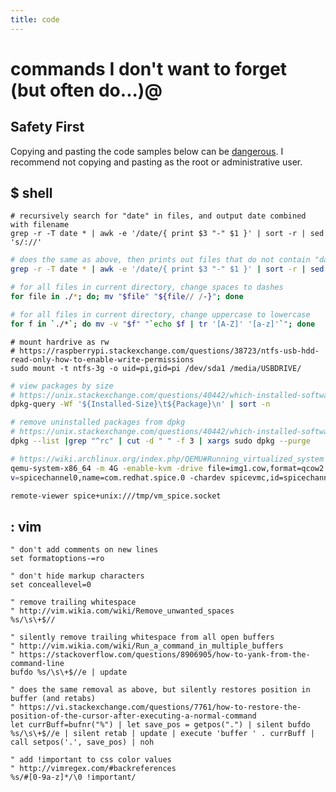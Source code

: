 ```yaml
---
title: code
---
```


# commands I don't want to forget (but often do...)@

<div class="safety">
    <h2>Safety First</h2>
    <p>Copying and pasting the code samples below can be <a href="https://thejh.net/misc/website-terminal-copy-paste">dangerous</a>. I recommend not copying and pasting as the root or administrative user.</p>
</div>

## $ shell

```shell
# recursively search for "date" in files, and output date combined with filename
grep -r -T date * | awk -e '/date/{ print $3 "-" $1 }' | sort -r | sed 's/://'
```

```sh
# does the same as above, then prints out files that do not contain "date"
grep -r -T date * | awk -e '/date/{ print $3 "-" $1 }' | sort -r | sed 's/://'; echo;  grep -L -r -T date *
```

```sh
# for all files in current directory, change spaces to dashes
for file in ./*; do; mv "$file" "${file// /-}"; done
```

```sh
# for all files in current directory, change uppercase to lowercase
for f in `./*`; do mv -v "$f" "`echo $f | tr '[A-Z]' '[a-z]'`"; done
```

```shell
# mount hardrive as rw
# https://raspberrypi.stackexchange.com/questions/38723/ntfs-usb-hdd-read-only-how-to-enable-write-permissions
sudo mount -t ntfs-3g -o uid=pi,gid=pi /dev/sda1 /media/USBDRIVE/
```

```sh
# view packages by size
# https://unix.stackexchange.com/questions/40442/which-installed-software-packages-use-the-most-disk-space-on-debian
dpkg-query -Wf '${Installed-Size}\t${Package}\n' | sort -n
```

```sh
# remove uninstalled packages from dpkg
# https://unix.stackexchange.com/questions/40442/which-installed-software-packages-use-the-most-disk-space-on-debian
dpkg --list |grep "^rc" | cut -d " " -f 3 | xargs sudo dpkg --purge
```

```sh
# https://wiki.archlinux.org/index.php/QEMU#Running_virtualized_system
qemu-system-x86_64 -m 4G -enable-kvm -drive file=img1.cow,format=qcow2 -vga qxl -device virtio-serial-pci -device virtserialport[0/125]
v=spicechannel0,name=com.redhat.spice.0 -chardev spicevmc,id=spicechannel0,name=vdagent -spice unix,addr=/tmp/vm_spice.socket,disable-ticketing

remote-viewer spice+unix:///tmp/vm_spice.socket
```

## : vim

```vim
" don't add comments on new lines
set formatoptions-=ro

" don't hide markup characters
set conceallevel=0
```

```vim
" remove trailing whitespace
" http://vim.wikia.com/wiki/Remove_unwanted_spaces
%s/\s\+$//
```

```vim
" silently remove trailing whitespace from all open buffers
" http://vim.wikia.com/wiki/Run_a_command_in_multiple_buffers
" https://stackoverflow.com/questions/8906905/how-to-yank-from-the-command-line
bufdo %s/\s\+$//e | update
```

```vim
" does the same removal as above, but silently restores position in buffer (and retabs)
" https://vi.stackexchange.com/questions/7761/how-to-restore-the-position-of-the-cursor-after-executing-a-normal-command
let currBuff=bufnr("%") | let save_pos = getpos(".") | silent bufdo %s/\s\+$//e | silent retab | update | execute 'buffer ' . currBuff | call setpos('.', save_pos) | noh
```

```vim
" add !important to css color values
" http://vimregex.com/#backreferences
%s/#[0-9a-z]*/\0 !important/
```

